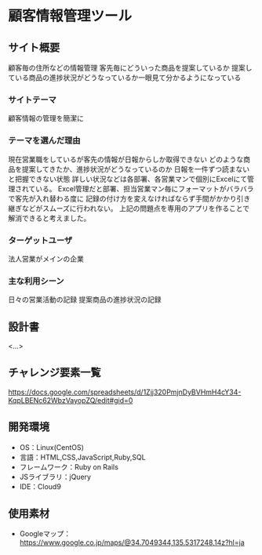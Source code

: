 # 顧客情報管理ツール

## サイト概要
顧客毎の住所などの情報管理
客先毎にどういった商品を提案しているか
提案している商品の進捗状況がどうなっているか一眼見て分かるようになっている

### サイトテーマ
顧客情報の管理を簡潔に

### テーマを選んだ理由
現在営業職をしているが客先の情報が日報からしか取得できない
どのような商品を提案してきたか、進捗状況がどうなっているのか
日報を一件ずつ読まないと把握できない状態
詳しい状況などは各部署、各営業マンで個別にExcelにて管理されている。
Excel管理だと部署、担当営業マン毎にフォーマットがバラバラで客先が入れ替わる度に
記録の付け方を変えなければならず手間がかかり引き継ぎなどがスムーズに行われない。
上記の問題点を専用のアプリを作ることで解消できると考えました。

### ターゲットユーザ
法人営業がメインの企業

### 主な利用シーン
日々の営業活動の記録
提案商品の進捗状況の記録

## 設計書
<...>

## チャレンジ要素一覧
<https://docs.google.com/spreadsheets/d/1Zjj320PmjnDyBVHmH4cY34-KqpLBENc62WbzVayopZQ/edit#gid=0>

## 開発環境
- OS：Linux(CentOS)
- 言語：HTML,CSS,JavaScript,Ruby,SQL
- フレームワーク：Ruby on Rails
- JSライブラリ：jQuery
- IDE：Cloud9

## 使用素材
- Googleマップ： https://www.google.co.jp/maps/@34.7049344,135.5317248,14z?hl=ja
